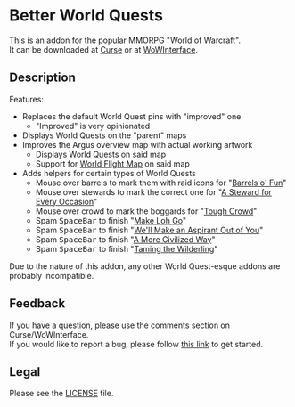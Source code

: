 # Better World Quests

This is an addon for the popular MMORPG "World of Warcraft".  
It can be downloaded at [Curse](https://www.curseforge.com/wow/addons/better-world-quests) or at [WoWInterface](//wowinterface.com/downloads/info24797).

## Description

Features:
- Replaces the default World Quest pins with "improved" one
	- "Improved" is very opinionated
- Displays World Quests on the "parent" maps
- Improves the Argus overview map with actual working artwork
	- Displays World Quests on said map
	- Support for [World Flight Map](https://www.curseforge.com/wow/addons/worldflightmap) on said map
- Adds helpers for certain types of World Quests
	- Mouse over barrels to mark them with raid icons for "[Barrels o' Fun](https://www.wowhead.com/search?q=barrels+o%27+fun)"
	- Mouse over stewards to mark the correct one for "[A Steward for Every Occasion](https://www.wowhead.com/quest=60565)"
	- Mouse over crowd to mark the boggards for "[Tough Crowd](https://www.wowhead.com/quest=60739)"
	- Spam <kbd>SpaceBar</kbd> to finish "[Make Loh Go](https://www.wowhead.com/search?q=Make+Loh+Go)"
	- Spam <kbd>SpaceBar</kbd> to finish "[We'll Make an Aspirant Out of You](https://www.wowhead.com/quest=59585)"
	- Spam <kbd>SpaceBar</kbd> to finish "[A More Civilized Way](https://ptr.wowhead.com/quest=64271)"
	- Spam <kbd>SpaceBar</kbd> to finish "[Taming the Wilderling](https://www.wowhead.com/npc=180014)"

Due to the nature of this addon, any other World Quest-esque addons are probably incompatible.

## Feedback

If you have a question, please use the comments section on Curse/WoWInterface.  
If you would like to report a bug, please follow [this link](//github.com/p3lim-wow/BetterWorldQuests/issues?q=) to get started.

## Legal

Please see the [LICENSE](//github.com/p3lim-wow/BetterWorldQuests/blob/master/LICENSE.txt) file.
